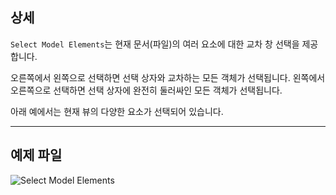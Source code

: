 ## 상세
`Select Model Elements`는 현재 문서(파일)의 여러 요소에 대한 교차 창 선택을 제공합니다.

오른쪽에서 왼쪽으로 선택하면 선택 상자와 교차하는 모든 객체가 선택됩니다. 왼쪽에서 오른쪽으로 선택하면 선택 상자에 완전히 둘러싸인 모든 객체가 선택됩니다.

아래 예에서는 현재 뷰의 다양한 요소가 선택되어 있습니다.
___
## 예제 파일

![Select Model Elements](./Dynamo.Nodes.DSModelElementsSelection_img.jpg)
